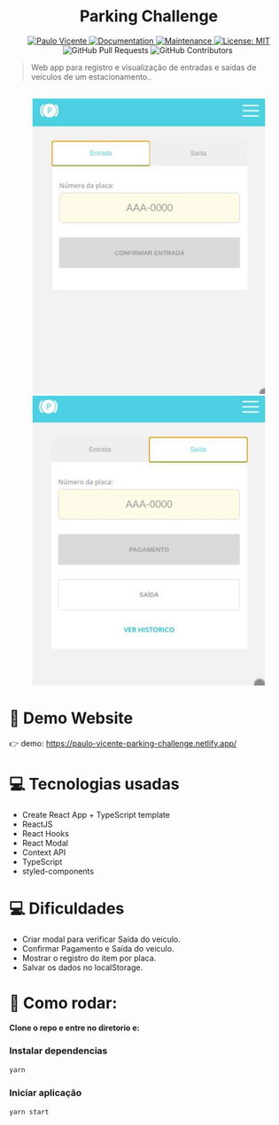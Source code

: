 <h1 align="center">Parking Challenge</h1>

<p align="center">
  <a href="https://www.linkedin.com/in/paulo-vicente-6abab0198/">
    <img alt="Paulo Vicente" src="https://img.shields.io/badge/-PauloVicente-f4bc41?style=flat&logo=Linkedin&logoColor=white" />
  </a>
  <a href="https://github.com/0xb0b1/parking-challenge#readme">
    <img alt="Documentation" src="https://img.shields.io/badge/documentation-yes-f4bc41.svg" target="_blank" />
  </a>
  <a href="https://github.com/0xb0b1/parking-challenge/graphs/commit-activity">
    <img alt="Maintenance" src="https://img.shields.io/badge/Maintained%3F-yes-f4bc41.svg" target="_blank" />
  </a>
  <a href="https://github.com/0xb0b1/parking-challenge/blob/master/LICENSE">
    <img alt="License: MIT" src="https://img.shields.io/badge/License-MIT-f4bc41.svg" target="_blank" />
  </a>
  <img alt="GitHub Pull Requests" src="https://img.shields.io/github/issues-pr/0xb0b1/parking-challenge?color=f4bc41" />
  <img alt="GitHub Contributors" src="https://img.shields.io/github/contributors/0xb0b1/parking-challenge?color=f4bc41" />
  <img alt="" src="https://img.shields.io/github/repo-size/0xb0b1/parking-challenge?color=f4bc41" />
</p>

> Web app para registro e visualização de entradas e saídas
de veículos de um estacionamento..


<br />
<div align="center">
  <img src="https://github.com/0xb0b1/parking-challenge/blob/master/entrada.jpg" width="420">
  <img src="https://github.com/0xb0b1/parking-challenge/blob/master/saida.jpg" width="420">
</div>

# :eyes: Demo Website
👉  demo: https://paulo-vicente-parking-challenge.netlify.app/

# :computer: Tecnologias usadas

* Create React App + TypeScript template
* ReactJS
* React Hooks
* React Modal
* Context API
* TypeScript
* styled-components


# :computer: Dificuldades
* Criar modal para verificar Saída do veiculo.
* Confirmar Pagamento e Saída do veiculo.
* Mostrar o registro do item por placa.
* Salvar os dados no localStorage.

# :construction_worker: Como rodar:
**Clone o repo e entre no diretorio e:**

### Instalar dependencias
```bash
yarn
```
### Iniciar aplicação
```bash 
yarn start 
```

